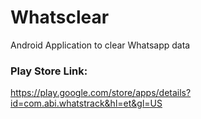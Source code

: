 # Whatsclear

Android Application to clear Whatsapp data

### Play Store Link: 
https://play.google.com/store/apps/details?id=com.abi.whatstrack&hl=et&gl=US
